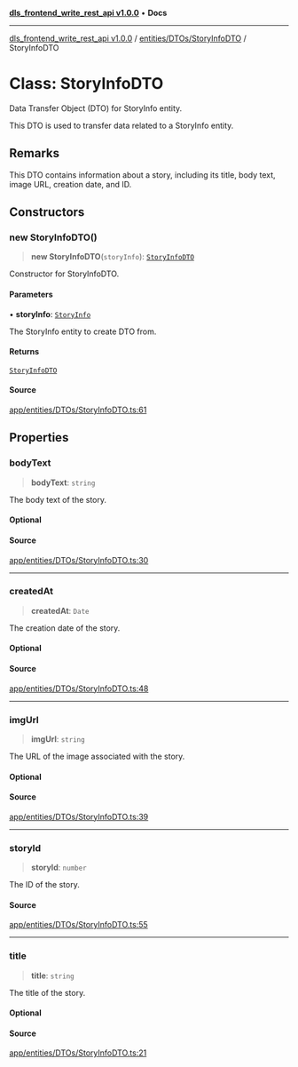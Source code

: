 [**dls_frontend_write_rest_api v1.0.0**](../../../../README.md) • **Docs**

***

[dls_frontend_write_rest_api v1.0.0](../../../../modules.md) / [entities/DTOs/StoryInfoDTO](../README.md) / StoryInfoDTO

# Class: StoryInfoDTO

Data Transfer Object (DTO) for StoryInfo entity.

This DTO is used to transfer data related to a StoryInfo entity.

## Remarks

This DTO contains information about a story, including its title, body text,
image URL, creation date, and ID.

## Constructors

### new StoryInfoDTO()

> **new StoryInfoDTO**(`storyInfo`): [`StoryInfoDTO`](StoryInfoDTO.md)

Constructor for StoryInfoDTO.

#### Parameters

• **storyInfo**: [`StoryInfo`](../../../entities/StoryInfo/classes/StoryInfo.md)

The StoryInfo entity to create DTO from.

#### Returns

[`StoryInfoDTO`](StoryInfoDTO.md)

#### Source

[app/entities/DTOs/StoryInfoDTO.ts:61](https://github.com/No-Life-inc/dls_write_api/blob/3b6ede554338fca33854ae593d3c96d63a70eb98/app/entities/DTOs/StoryInfoDTO.ts#L61)

## Properties

### bodyText

> **bodyText**: `string`

The body text of the story.

#### Optional

#### Source

[app/entities/DTOs/StoryInfoDTO.ts:30](https://github.com/No-Life-inc/dls_write_api/blob/3b6ede554338fca33854ae593d3c96d63a70eb98/app/entities/DTOs/StoryInfoDTO.ts#L30)

***

### createdAt

> **createdAt**: `Date`

The creation date of the story.

#### Optional

#### Source

[app/entities/DTOs/StoryInfoDTO.ts:48](https://github.com/No-Life-inc/dls_write_api/blob/3b6ede554338fca33854ae593d3c96d63a70eb98/app/entities/DTOs/StoryInfoDTO.ts#L48)

***

### imgUrl

> **imgUrl**: `string`

The URL of the image associated with the story.

#### Optional

#### Source

[app/entities/DTOs/StoryInfoDTO.ts:39](https://github.com/No-Life-inc/dls_write_api/blob/3b6ede554338fca33854ae593d3c96d63a70eb98/app/entities/DTOs/StoryInfoDTO.ts#L39)

***

### storyId

> **storyId**: `number`

The ID of the story.

#### Source

[app/entities/DTOs/StoryInfoDTO.ts:55](https://github.com/No-Life-inc/dls_write_api/blob/3b6ede554338fca33854ae593d3c96d63a70eb98/app/entities/DTOs/StoryInfoDTO.ts#L55)

***

### title

> **title**: `string`

The title of the story.

#### Optional

#### Source

[app/entities/DTOs/StoryInfoDTO.ts:21](https://github.com/No-Life-inc/dls_write_api/blob/3b6ede554338fca33854ae593d3c96d63a70eb98/app/entities/DTOs/StoryInfoDTO.ts#L21)
